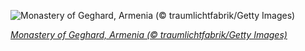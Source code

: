 
![Monastery of Geghard, Armenia (© traumlichtfabrik/Getty Images)](https://cn.bing.com//th?id=OHR.GeghardMonastery_EN-US0782868879_1920x1080.jpg&rf=LaDigue_1920x1080.jpg&pid=hp)

*[Monastery of Geghard, Armenia (© traumlichtfabrik/Getty Images)](https://www.bing.com/search?q=geghard+monastery+armenia&form=hpcapt&filters=HpDate%3a%2220201011_0700%22)*

